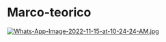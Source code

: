 # Marco-teorico
[![Whats-App-Image-2022-11-15-at-10-24-24-AM.jpg](https://i.postimg.cc/vTbc0hBv/Whats-App-Image-2022-11-15-at-10-24-24-AM.jpg)](https://postimg.cc/FdCrRj0f)
